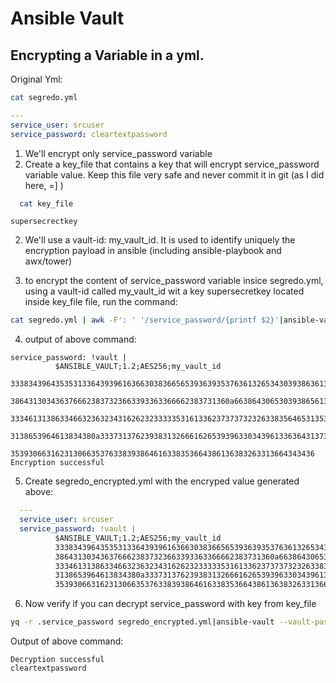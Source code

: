 # Ansible Vault

## Encrypting a Variable in a yml.


 Original Yml:

```bash
cat segredo.yml
```

```yaml
---
service_user: srcuser
service_password: cleartextpassword

```

1. We'll encrypt only service_password variable
  1. Create a key_file that contains a key that will encrypt service_password variable value. Keep this file very safe and  never commit it in git (as I did here, =] )

  ```bash
    cat key_file
  ```

  ```raw
  supersecrectkey
  ```

  2. We'll use a vault-id: my_vault_id. It is used to identify uniquely the encryption payload in ansible (including ansible-playbook and awx/tower)

  3. to encrypt  the content of service_password variable insice segredo.yml, using a vault-id called my_vault_id wit a key supersecretkey located inside key_file file, run the command:

```bash
cat segredo.yml | awk -F': ' '/service_password/{printf $2}'|ansible-vault encrypt_string --encrypt-vault-id 'my_vault_id' --vault-id my_vault_id@key_file --stdin-name=service_password
```
  4. output of above command:

```
service_password: !vault |
          $ANSIBLE_VAULT;1.2;AES256;my_vault_id
          33383439643535313364393961636630383665653936393537636132653430393863613336343962
          3864313034363766623837323663393363366662383731360a663864306530393865613233653137
          33346131386334663236323431626232333335316133623737373232633835646531353266303866
          3138653964613834380a333731376239383132666162653939633034396133636431373332383231
          35393066316231306635376338393864616338353664386136383263313664343436
Encryption successful
```

  5. Create segredo_encrypted.yml with the encryped value generated above:

```yml
  ---
  service_user: srcuser
  service_password: !vault |
          $ANSIBLE_VAULT;1.2;AES256;my_vault_id
          33383439643535313364393961636630383665653936393537636132653430393863613336343962
          3864313034363766623837323663393363366662383731360a663864306530393865613233653137
          33346131386334663236323431626232333335316133623737373232633835646531353266303866
          3138653964613834380a333731376239383132666162653939633034396133636431373332383231
          35393066316231306635376338393864616338353664386136383263313664343436
  ```
  6. Now verify if you can decrypt service_password with key from key_file

  ```bash
yq -r .service_password segredo_encrypted.yml|ansible-vault --vault-password-file=key_file decrypt
  ```
  Output of above command:

  ```
  Decryption successful
  cleartextpassword
  ```
